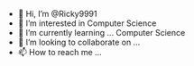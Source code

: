 - 👋 Hi, I’m @Ricky9991
- 👀 I’m interested in Computer Science 
- 🌱 I’m currently learning ... Computer Science 
- 💞️ I’m looking to collaborate on ...
- 📫 How to reach me ...

<!---
Ricky9991/Ricky9991 is a ✨ special ✨ repository because its `README.md` (this file) appears on your GitHub profile.
You can click the Preview link to take a look at your changes.
--->
